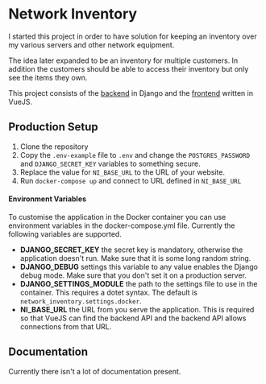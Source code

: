 # Network Inventory

I started this project in order to have solution for keeping an inventory
over my various servers and other network equipment.

The idea later expanded to be an inventory for multiple customers. In
addition the customers should be able to access their inventory but only see
the items they own.

This project consists of the
[backend](https://github.com/Network-Inventory/ni-backend) in Django and the
[frontend](https://github.com/Network-Inventory/ni-frontend) written in
VueJS.

## Production Setup

1. Clone the repository
2. Copy the `.env-example` file to `.env` and change the `POSTGRES_PASSWORD`
   and `DJANGO_SECRET_KEY` variables to something secure.
3. Replace the value for `NI_BASE_URL` to the URL of your website.
3. Run `docker-compose up` and connect to URL defined in `NI_BASE_URL`

#### Environment Variables

To customise the application in the Docker container you can use environment
variables in the docker-compose.yml file. Currently the following variables are
supported.

- **DJANGO_SECRET_KEY** the secret key is mandatory, otherwise the application
  doesn't run. Make sure that it is some long random string.
- **DJANGO_DEBUG** settings this variable to any value enables the Django debug
  mode. Make sure that you don't set it on a production server.
- **DJANGO_SETTINGS_MODULE** the path to the settings file to use in the
  container. This requires a dotet syntax. The default is
  `network_inventory.settings.docker`.
- **NI_BASE_URL** the URL from you serve the application. This is required so
  that VueJS can find the backend API and the backend API allows connections
  from that URL.

## Documentation

Currently there isn't a lot of documentation present.
